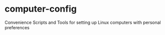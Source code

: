 # computer-config
Convenience Scripts and Tools for setting up Linux computers with personal preferences
